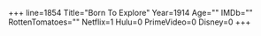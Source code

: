 +++
line=1854
Title="Born To Explore"
Year=1914
Age=""
IMDb=""
RottenTomatoes=""
Netflix=1
Hulu=0
PrimeVideo=0
Disney=0
+++

